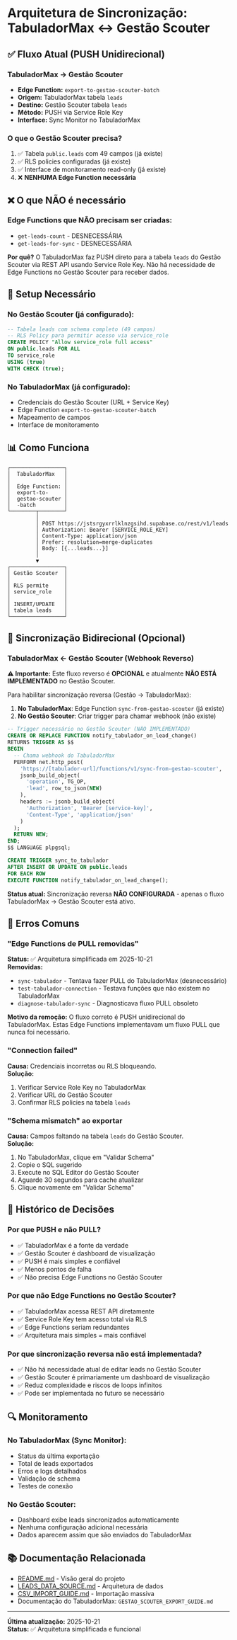 # Arquitetura de Sincronização: TabuladorMax ↔ Gestão Scouter

## ✅ Fluxo Atual (PUSH Unidirecional)

### TabuladorMax → Gestão Scouter
- **Edge Function:** `export-to-gestao-scouter-batch`
- **Origem:** TabuladorMax tabela `leads`
- **Destino:** Gestão Scouter tabela `leads`
- **Método:** PUSH via Service Role Key
- **Interface:** Sync Monitor no TabuladorMax

### O que o Gestão Scouter precisa?
1. ✅ Tabela `public.leads` com 49 campos (já existe)
2. ✅ RLS policies configuradas (já existe)
3. ✅ Interface de monitoramento read-only (já existe)
4. ❌ **NENHUMA Edge Function necessária**

## ❌ O que NÃO é necessário

### Edge Functions que NÃO precisam ser criadas:
- `get-leads-count` - DESNECESSÁRIA
- `get-leads-for-sync` - DESNECESSÁRIA

**Por quê?** O TabuladorMax faz PUSH direto para a tabela `leads` do Gestão Scouter via REST API usando Service Role Key. Não há necessidade de Edge Functions no Gestão Scouter para receber dados.

## 🔧 Setup Necessário

### No Gestão Scouter (já configurado):
```sql
-- Tabela leads com schema completo (49 campos)
-- RLS Policy para permitir acesso via service_role
CREATE POLICY "Allow service_role full access"
ON public.leads FOR ALL
TO service_role
USING (true)
WITH CHECK (true);
```

### No TabuladorMax (já configurado):
- Credenciais do Gestão Scouter (URL + Service Key)
- Edge Function `export-to-gestao-scouter-batch`
- Mapeamento de campos
- Interface de monitoramento

## 📊 Como Funciona

```
┌─────────────────┐
│  TabuladorMax   │
│                 │
│  Edge Function: │
│  export-to-     │
│  gestao-scouter │
│  -batch         │
└────────┬────────┘
         │
         │ POST https://jstsrgyxrrlklnzgsihd.supabase.co/rest/v1/leads
         │ Authorization: Bearer [SERVICE_ROLE_KEY]
         │ Content-Type: application/json
         │ Prefer: resolution=merge-duplicates
         │ Body: [{...leads...}]
         │
         ▼
┌─────────────────┐
│ Gestão Scouter  │
│                 │
│ RLS permite     │
│ service_role    │
│                 │
│ INSERT/UPDATE   │
│ tabela leads    │
└─────────────────┘
```

## 🔄 Sincronização Bidirecional (Opcional)

### TabuladorMax ← Gestão Scouter (Webhook Reverso)

**⚠️ Importante:** Este fluxo reverso é **OPCIONAL** e atualmente **NÃO ESTÁ IMPLEMENTADO** no Gestão Scouter.

Para habilitar sincronização reversa (Gestão → TabuladorMax):

1. **No TabuladorMax**: Edge Function `sync-from-gestao-scouter` (já existe)
2. **No Gestão Scouter**: Criar trigger para chamar webhook (não existe)

```sql
-- Trigger necessário no Gestão Scouter (NÃO IMPLEMENTADO)
CREATE OR REPLACE FUNCTION notify_tabulador_on_lead_change()
RETURNS TRIGGER AS $$
BEGIN
  -- Chama webhook do TabuladorMax
  PERFORM net.http_post(
    'https://[tabulador-url]/functions/v1/sync-from-gestao-scouter',
    jsonb_build_object(
      'operation', TG_OP,
      'lead', row_to_json(NEW)
    ),
    headers := jsonb_build_object(
      'Authorization', 'Bearer [service-key]',
      'Content-Type', 'application/json'
    )
  );
  RETURN NEW;
END;
$$ LANGUAGE plpgsql;

CREATE TRIGGER sync_to_tabulador
AFTER INSERT OR UPDATE ON public.leads
FOR EACH ROW
EXECUTE FUNCTION notify_tabulador_on_lead_change();
```

**Status atual:** Sincronização reversa **NÃO CONFIGURADA** - apenas o fluxo TabuladorMax → Gestão Scouter está ativo.

## 🚨 Erros Comuns

### "Edge Functions de PULL removidas"
**Status:** ✅ Arquitetura simplificada em 2025-10-21  
**Removidas:**
- `sync-tabulador` - Tentava fazer PULL do TabuladorMax (desnecessário)
- `test-tabulador-connection` - Testava funções que não existem no TabuladorMax
- `diagnose-tabulador-sync` - Diagnosticava fluxo PULL obsoleto

**Motivo da remoção:** O fluxo correto é PUSH unidirecional do TabuladorMax. Estas Edge Functions implementavam um fluxo PULL que nunca foi necessário.

### "Connection failed"
**Causa:** Credenciais incorretas ou RLS bloqueando.  
**Solução:** 
1. Verificar Service Role Key no TabuladorMax
2. Verificar URL do Gestão Scouter
3. Confirmar RLS policies na tabela `leads`

### "Schema mismatch" ao exportar
**Causa:** Campos faltando na tabela `leads` do Gestão Scouter.  
**Solução:**
1. No TabuladorMax, clique em "Validar Schema"
2. Copie o SQL sugerido
3. Execute no SQL Editor do Gestão Scouter
4. Aguarde 30 segundos para cache atualizar
5. Clique novamente em "Validar Schema"

## 📝 Histórico de Decisões

### Por que PUSH e não PULL?
- ✅ TabuladorMax é a fonte da verdade
- ✅ Gestão Scouter é dashboard de visualização
- ✅ PUSH é mais simples e confiável
- ✅ Menos pontos de falha
- ✅ Não precisa Edge Functions no Gestão Scouter

### Por que não Edge Functions no Gestão Scouter?
- ✅ TabuladorMax acessa REST API diretamente
- ✅ Service Role Key tem acesso total via RLS
- ✅ Edge Functions seriam redundantes
- ✅ Arquitetura mais simples = mais confiável

### Por que sincronização reversa não está implementada?
- ✅ Não há necessidade atual de editar leads no Gestão Scouter
- ✅ Gestão Scouter é primariamente um dashboard de visualização
- ✅ Reduz complexidade e riscos de loops infinitos
- ✅ Pode ser implementada no futuro se necessário

## 🔍 Monitoramento

### No TabuladorMax (Sync Monitor):
- Status da última exportação
- Total de leads exportados
- Erros e logs detalhados
- Validação de schema
- Testes de conexão

### No Gestão Scouter:
- Dashboard exibe leads sincronizados automaticamente
- Nenhuma configuração adicional necessária
- Dados aparecem assim que são enviados do TabuladorMax

## 📚 Documentação Relacionada

- [README.md](./README.md) - Visão geral do projeto
- [LEADS_DATA_SOURCE.md](./LEADS_DATA_SOURCE.md) - Arquitetura de dados
- [CSV_IMPORT_GUIDE.md](./CSV_IMPORT_GUIDE.md) - Importação massiva
- Documentação do TabuladorMax: `GESTAO_SCOUTER_EXPORT_GUIDE.md`

---

**Última atualização:** 2025-10-21  
**Status:** ✅ Arquitetura simplificada e funcional
